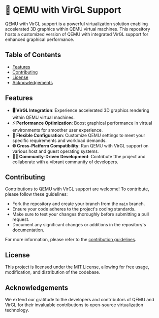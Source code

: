 # 🚀 QEMU with VirGL Support


QEMU with VirGL support is a powerful virtualization solution enabling accelerated 3D graphics within QEMU virtual machines. This repository hosts a customized version of QEMU with integrated VirGL support for enhanced graphical performance.

## Table of Contents

- [Features](#features)
- [Contributing](#contributing)
- [License](#license)
- [Acknowledgements](#acknowledgements)

## Features

- **🖥️ VirGL Integration**: Experience accelerated 3D graphics rendering within QEMU virtual machines.
- **⚡ Performance Optimization**: Boost graphical performance in virtual environments for smoother user experience.
- **🔧 Flexible Configuration**: Customize QEMU settings to meet your specific requirements and workload demands.
- **🌐 Cross-Platform Compatibility**: Run QEMU with VirGL support on various host and guest operating systems.
- **👩‍💻 Community-Driven Development**: Contribute tthe project and collaborate with a vibrant community of developers.



## Contributing

Contributions to QEMU with VirGL support are welcome! To contribute, please follow these guidelines:

- Fork the repository and create your branch from the `main` branch.
- Ensure your code adheres to the project's coding standards.
- Make sure to test your changes thoroughly before submitting a pull request.
- Document any significant changes or additions in the repository's documentation.

For more information, please refer to the [contribution guidelines]().

## License

This project is licensed under the [MIT License](), allowing for free usage, modification, and distribution of the codebase.

## Acknowledgements

We extend our gratitude to the developers and contributors of QEMU and VirGL for their invaluable contributions to open-source virtualization technology.
